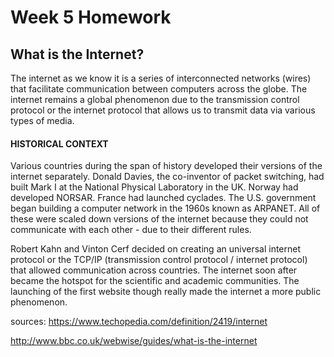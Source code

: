 # Week 5 Homework

## What is the **Internet**?

The internet as we know it is a series of interconnected networks (wires) that facilitate communication
between computers across the globe. The internet remains a global phenomenon due to the transmission control protocol or the internet protocol
that allows us to transmit data via various types of media.

#### HISTORICAL CONTEXT

Various countries during the span of history developed their versions of the internet separately. Donald Davies, the co-inventor of packet switching, had built
Mark I at the National Physical Laboratory in the UK. Norway had developed NORSAR. France had launched cyclades.
The U.S. government began building a computer network in the 1960s known as ARPANET.
All of these were scaled down versions of the internet because they could not communicate with each other - due to their different rules.

Robert Kahn and Vinton Cerf decided on creating an universal internet protocol or the TCP/IP (transmission control protocol / internet protocol) that allowed communication across countries.
The internet soon after became the hotspot for the scientific and academic communities. The launching of the first website though really made the internet a more public phenomenon.

sources: https://www.techopedia.com/definition/2419/internet

http://www.bbc.co.uk/webwise/guides/what-is-the-internet
